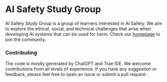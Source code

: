 # AI Safety Study Group

AI Safety Study Group is a group of learners interested in AI Safety. We aim to explore the ethical, social, and technical challenges that arise when developing AI systems that can be used for harm. Check our [homepage](https://aisafetystudy.gixia.org/) to join the community.

### Contributing
The code is mostly generated by ChatGPT and Trae IDE. We welcome contributions from all levels of experience. If you have any suggestion or feedback, please feel free to open an issue or submit a pull request.